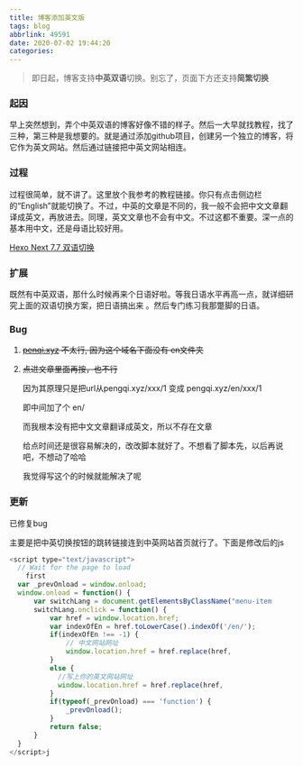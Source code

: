 ```yaml
---
title: 博客添加英文版
tags: blog
abbrlink: 49591
date: 2020-07-02 19:44:20
categories:
---
```


> 即日起，博客支持**中英双语**切换。别忘了，页面下方还支持**简繁切换**

<!--more-->

### 起因

早上突然想到，弄个中英双语的博客好像不错的样子。然后一大早就找教程，找了三种，第三种是我想要的。就是通过添加github项目，创建另一个独立的博客，将它作为英文网站。然后通过链接把中英文网站相连。

### 过程

过程很简单，就不讲了。这里放个我参考的教程链接。你只有点击侧边栏的“English”就能切换了。不过，中英的文章是不同的，我一般不会把中文文章翻译成英文，再放进去。同理，英文文章也不会有中文。不过这都不重要。深一点的基本用中文，还是母语比较好用。

[Hexo Next 7.7 双语切换](https://siriusq.top/Hexo-Next-7-7-%E5%8F%8C%E8%AF%AD%E5%88%87%E6%8D%A2.html)

### 扩展

既然有中英双语，那什么时候再来个日语好啦。等我日语水平再高一点，就详细研究上面的双语切换方案，把日语搞出来 。然后专门练习我那蹩脚的日语。

### Bug

1. ~~[penqi.xyz](https://pengqi.xyz) 不太行, 因为这个域名下面没有 en文件夹~~

2. ~~点进文章里面再按，也不行~~

	因为其原理只是把url从pengqi.xyz/xxx/1 变成 pengqi.xyz/en/xxx/1

	即中间加了个 en/

	而我根本没有把中文文章翻译成英文，所以不存在文章

	

	给点时间还是很容易解决的，改改脚本就好了。不想看了脚本先，以后再说吧，不想动了哈哈

	我觉得写这个的时候就能解决了呢

### 更新

已修复bug

主要是把中英切换按钮的跳转链接连到中英网站首页就行了。下面是修改后的js

```js
<script type="text/javascript">
  // Wait for the page to load 
    first
  var _prevOnload = window.onload;
  window.onload = function() {
      var switchLang = document.getElementsByClassName("menu-item 						menu-item-switch_lang")[0];
      switchLang.onclick = function() {
          var href = window.location.href;
          var indexOfEn = href.toLowerCase().indexOf('/en/');
          if(indexOfEn !== -1) {
	          // 中文网站网址
              window.location.href = href.replace(href, 									'https://pengqi.xyz'); 
          }
          else {
            //写上你的英文网站网址
  			window.location.href = href.replace(href, 	                                     'https://pengqi.github.io/en/');
          }
          if(typeof(_prevOnload) === 'function') {
              _prevOnload();
          }
          return false;
      }
  }
</script>j
```






